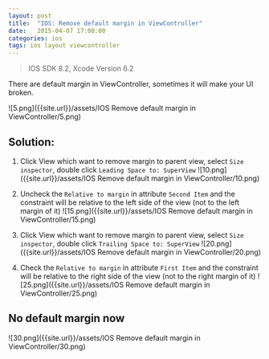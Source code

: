 ```yaml
---
layout: post
title:  "IOS: Remove default margin in ViewController"
date:   2015-04-07 17:00:00
categories: ios
tags: ios layout viewcontroller
---
```

>IOS SDK 8.2, Xcode Version 6.2

There are default margin in ViewController, sometimes it will make your UI broken.

![5.png]({{site.url}}/assets/IOS Remove default margin in ViewController/5.png)

Solution:
------

1. Click View which want to remove margin to parent view, select `Size inspector`, double click `Leading Space to: SuperView`
![10.png]({{site.url}}/assets/IOS Remove default margin in ViewController/10.png)

2. Uncheck the `Relative to margin` in attribute `Second Item` and the constraint will be relative to the left side of the view (not to the left margin of it)
![15.png]({{site.url}}/assets/IOS Remove default margin in ViewController/15.png)

3. Click View which want to remove margin to parent view, select `Size inspector`, double click `Trailing Space to: SuperView`
![20.png]({{site.url}}/assets/IOS Remove default margin in ViewController/20.png)

3. Check the `Relative to margin` in attribute `First Item` and the constraint will be relative to the right side of the view (not to the right margin of it)
![25.png]({{site.url}}/assets/IOS Remove default margin in ViewController/25.png)


No default margin now
------

![30.png]({{site.url}}/assets/IOS Remove default margin in ViewController/30.png)
